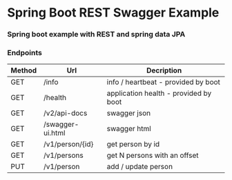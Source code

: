 # Spring Boot REST Swagger Example

### Spring boot example with REST and spring data JPA

### Endpoints

|Method | 	Url		| 	Decription |
|-------| ------- | ----------- |
|GET| 	/info	| 	info / heartbeat - provided by boot |
|GET| /health |	application health - provided by boot|
|GET| /v2/api-docs| 	swagger json|
|GET|/swagger-ui.html| 	swagger html|
|GET|/v1/person/{id}| 	get person by id|
|GET|/v1/persons| 	get N persons with an offset|
|PUT|/v1/person| 	add / update person|